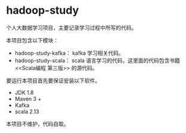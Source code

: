 # hadoop-study

个人大数据学习项目，主要记录学习过程中所写的代码。

本项目包含以下模块：

- hadoop-study-kafka： kafka 学习相关代码。
- hadoop-study-scala： scala 语言学习的代码，这里面的代码包含书籍<<Scala编程 第三版>> 的源代码。

要运行本项目首先要保证安装以下软件。

- JDK 1.8
- Maven 3 +
- Kafka
- scala 2.13

本项目不维护，代码自取。
